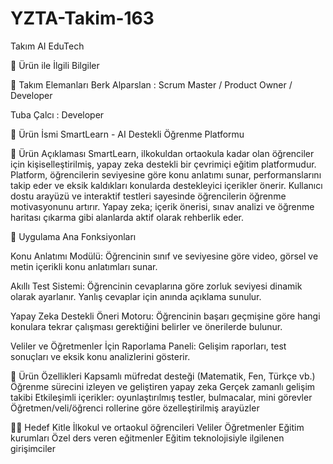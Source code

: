 # YZTA-Takim-163

Takım AI EduTech

🤖 Ürün ile İlgili Bilgiler

👥 Takım Elemanları
Berk Alparslan : Scrum Master / Product Owner / Developer

Tuba Çalcı : Developer

📌 Ürün İsmi
SmartLearn - AI Destekli Öğrenme Platformu

📝 Ürün Açıklaması
SmartLearn, ilkokuldan ortaokula kadar olan öğrenciler için kişiselleştirilmiş, yapay zeka destekli bir çevrimiçi eğitim platformudur. Platform, öğrencilerin seviyesine göre konu anlatımı sunar, performanslarını takip eder ve eksik kaldıkları konularda destekleyici içerikler önerir.
Kullanıcı dostu arayüzü ve interaktif testleri sayesinde öğrencilerin öğrenme motivasyonunu artırır. Yapay zeka; içerik önerisi, sınav analizi ve öğrenme haritası çıkarma gibi alanlarda aktif olarak rehberlik eder.

🎯 Uygulama Ana Fonksiyonları

Konu Anlatımı Modülü:
Öğrencinin sınıf ve seviyesine göre video, görsel ve metin içerikli konu anlatımları sunar.

Akıllı Test Sistemi:
Öğrencinin cevaplarına göre zorluk seviyesi dinamik olarak ayarlanır. Yanlış cevaplar için anında açıklama sunulur.

Yapay Zeka Destekli Öneri Motoru:
Öğrencinin başarı geçmişine göre hangi konulara tekrar çalışması gerektiğini belirler ve önerilerde bulunur.

Veliler ve Öğretmenler İçin Raporlama Paneli:
Gelişim raporları, test sonuçları ve eksik konu analizlerini gösterir.

🔧 Ürün Özellikleri
Kapsamlı müfredat desteği (Matematik, Fen, Türkçe vb.)
Öğrenme sürecini izleyen ve geliştiren yapay zeka
Gerçek zamanlı gelişim takibi
Etkileşimli içerikler: oyunlaştırılmış testler, bulmacalar, mini görevler
Öğretmen/veli/öğrenci rollerine göre özelleştirilmiş arayüzler

👨‍🏫 Hedef Kitle
İlkokul ve ortaokul öğrencileri
Veliler
Öğretmenler
Eğitim kurumları
Özel ders veren eğitmenler
Eğitim teknolojisiyle ilgilenen girişimciler
